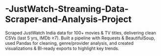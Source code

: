 # -JustWatch-Streaming-Data-Scraper-and-Analysis-Project
Scraped JustWatch India data for 100+ movies &amp; TV titles, delivering clean CSVs (last 5 yrs, IMDb ≥7). Built a pipeline with Requests &amp; BeautifulSoup, used Pandas for cleaning, genre/provider analysis, and created visualizations &amp; BI-ready exports to highlight key trends.
